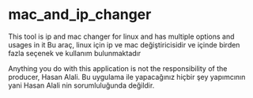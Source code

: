 # mac_and_ip_changer
This tool is ip and mac changer for linux and has multiple options and usages in it
Bu araç, linux için ip ve mac değiştiricisidir ve içinde birden fazla seçenek ve kullanım bulunmaktadır

Anything you do with this application is not the responsibility of the producer, Hasan Alali.
Bu uygulama ile yapacağınız hiçbir şey yapımcının yani Hasan Alali nin sorumluluğunda değildir.
